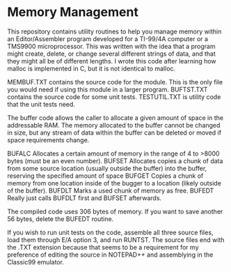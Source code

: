 # Memory Management

This repository contains utility routines to help you manage memory within an Editor/Assembler program developed for a TI-99/4A computer or a TMS9900 microprocessor. This was written with the idea that a program might create, delete, or change several different strings of data, and that they might all be of different lengths. I wrote this code after learning how malloc is implemented in C, but it is not identical to malloc.

MEMBUF.TXT contains the source code for the module. This is the only file you would need if using this module in a larger program.
BUFTST.TXT contains the source code for some unit tests.
TESTUTIL.TXT is utility code that the unit tests need.

The buffer code allows the caller to allocate a given amount of space in the addressable RAM. The memory allocated to the buffer cannot be changed in size, but any stream of data within the buffer can be deleted or moved if space requirements change.

BUFALC
Allocates a certain amount of memory in the range of 4 to >8000 bytes (must be an even number).
BUFSET
Allocates copies a chunk of data from some source location (usually outside the buffer) into the buffer, reserving the specified amount of space
BUFGET
Copies a chunk of memory from one location inside of the bugger to a location (likely outside of the buffer).
BUFDLT
Marks a used chunk of memory as free.
BUFEDT
Really just calls BUFDLT first and BUFSET afterwards.

The compiled code uses 306 bytes of memory. If you want to save another 56 bytes, delete the BUFEDT routine.

If you wish to run unit tests on the code, assemble all three source files, load them through E/A option 3, and run RUNTST.
The source files end with the .TXT extension because that seems to be a requirement for my preference of editing the source in NOTEPAD++ and assemblying in the Classic99 emulator.